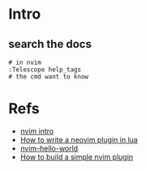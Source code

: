 # Intro

## search the docs

```shell
# in nvim
:Telescope help_tags
# the cmd want to know

```

# Refs

- [nvim intro](https://github.com/ikeepo/to-be-a-programmer/blob/master/topics/nvim.md)
- [How to write a neovim plugin in lua](https://miguelcrespo.co/posts/how-to-write-a-neovim-plugin-in-lua)
- [nvim-hello-world](https://github.com/jw3126/nvim-hello-world)
- [How to build a simple nvim plugin](https://adam-drake-frontend-developer.medium.com/how-to-build-a-simple-neovim-plugin-0763e7593b07)
